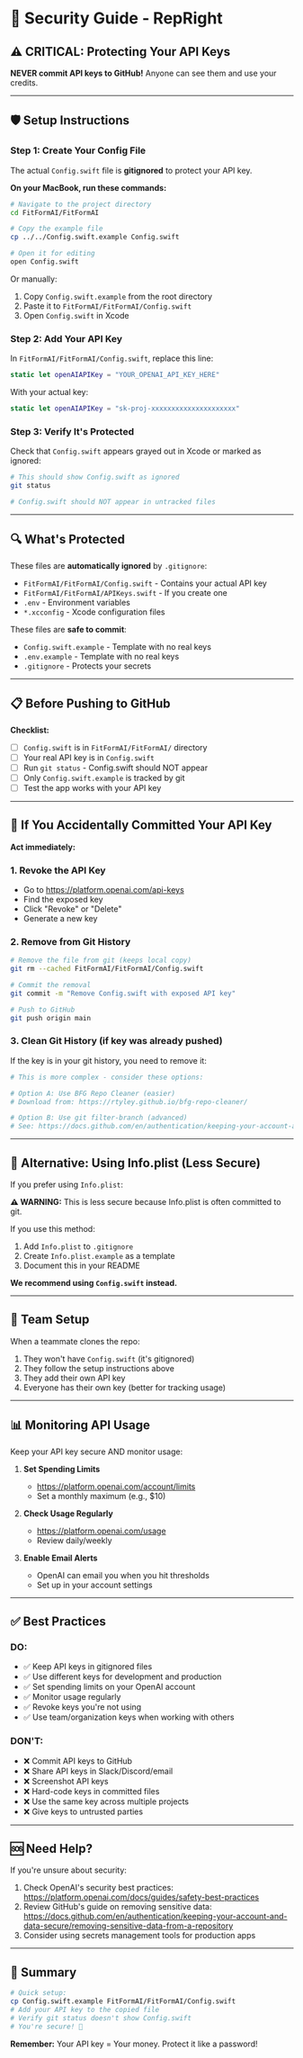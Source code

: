 # 🔐 Security Guide - RepRight

## ⚠️ CRITICAL: Protecting Your API Keys

**NEVER commit API keys to GitHub!** Anyone can see them and use your credits.

---

## 🛡️ Setup Instructions

### Step 1: Create Your Config File

The actual `Config.swift` file is **gitignored** to protect your API key.

**On your MacBook, run these commands:**

```bash
# Navigate to the project directory
cd FitFormAI/FitFormAI

# Copy the example file
cp ../../Config.swift.example Config.swift

# Open it for editing
open Config.swift
```

Or manually:
1. Copy `Config.swift.example` from the root directory
2. Paste it to `FitFormAI/FitFormAI/Config.swift`
3. Open `Config.swift` in Xcode

### Step 2: Add Your API Key

In `FitFormAI/FitFormAI/Config.swift`, replace this line:

```swift
static let openAIAPIKey = "YOUR_OPENAI_API_KEY_HERE"
```

With your actual key:

```swift
static let openAIAPIKey = "sk-proj-xxxxxxxxxxxxxxxxxxxxx"
```

### Step 3: Verify It's Protected

Check that `Config.swift` appears grayed out in Xcode or marked as ignored:

```bash
# This should show Config.swift as ignored
git status

# Config.swift should NOT appear in untracked files
```

---

## 🔍 What's Protected

These files are **automatically ignored** by `.gitignore`:

- `FitFormAI/FitFormAI/Config.swift` - Contains your actual API key
- `FitFormAI/FitFormAI/APIKeys.swift` - If you create one
- `.env` - Environment variables
- `*.xcconfig` - Xcode configuration files

These files are **safe to commit**:

- `Config.swift.example` - Template with no real keys
- `.env.example` - Template with no real keys
- `.gitignore` - Protects your secrets

---

## 📋 Before Pushing to GitHub

**Checklist:**

- [ ] `Config.swift` is in `FitFormAI/FitFormAI/` directory
- [ ] Your real API key is in `Config.swift`
- [ ] Run `git status` - Config.swift should NOT appear
- [ ] Only `Config.swift.example` is tracked by git
- [ ] Test the app works with your API key

---

## 🚨 If You Accidentally Committed Your API Key

**Act immediately:**

### 1. Revoke the API Key
- Go to https://platform.openai.com/api-keys
- Find the exposed key
- Click "Revoke" or "Delete"
- Generate a new key

### 2. Remove from Git History

```bash
# Remove the file from git (keeps local copy)
git rm --cached FitFormAI/FitFormAI/Config.swift

# Commit the removal
git commit -m "Remove Config.swift with exposed API key"

# Push to GitHub
git push origin main
```

### 3. Clean Git History (if key was already pushed)

If the key is in your git history, you need to remove it:

```bash
# This is more complex - consider these options:

# Option A: Use BFG Repo Cleaner (easier)
# Download from: https://rtyley.github.io/bfg-repo-cleaner/

# Option B: Use git filter-branch (advanced)
# See: https://docs.github.com/en/authentication/keeping-your-account-and-data-secure/removing-sensitive-data-from-a-repository
```

---

## 🔐 Alternative: Using Info.plist (Less Secure)

If you prefer using `Info.plist`:

**⚠️ WARNING:** This is less secure because Info.plist is often committed to git.

If you use this method:
1. Add `Info.plist` to `.gitignore`
2. Create `Info.plist.example` as a template
3. Document this in your README

**We recommend using `Config.swift` instead.**

---

## 👥 Team Setup

When a teammate clones the repo:

1. They won't have `Config.swift` (it's gitignored)
2. They follow the setup instructions above
3. They add their own API key
4. Everyone has their own key (better for tracking usage)

---

## 📊 Monitoring API Usage

Keep your API key secure AND monitor usage:

1. **Set Spending Limits**
   - https://platform.openai.com/account/limits
   - Set a monthly maximum (e.g., $10)

2. **Check Usage Regularly**
   - https://platform.openai.com/usage
   - Review daily/weekly

3. **Enable Email Alerts**
   - OpenAI can email you when you hit thresholds
   - Set up in your account settings

---

## ✅ Best Practices

### DO:
- ✅ Keep API keys in gitignored files
- ✅ Use different keys for development and production
- ✅ Set spending limits on your OpenAI account
- ✅ Monitor usage regularly
- ✅ Revoke keys you're not using
- ✅ Use team/organization keys when working with others

### DON'T:
- ❌ Commit API keys to GitHub
- ❌ Share API keys in Slack/Discord/email
- ❌ Screenshot API keys
- ❌ Hard-code keys in committed files
- ❌ Use the same key across multiple projects
- ❌ Give keys to untrusted parties

---

## 🆘 Need Help?

If you're unsure about security:

1. Check OpenAI's security best practices: https://platform.openai.com/docs/guides/safety-best-practices
2. Review GitHub's guide on removing sensitive data: https://docs.github.com/en/authentication/keeping-your-account-and-data-secure/removing-sensitive-data-from-a-repository
3. Consider using secrets management tools for production apps

---

## 📝 Summary

```bash
# Quick setup:
cp Config.swift.example FitFormAI/FitFormAI/Config.swift
# Add your API key to the copied file
# Verify git status doesn't show Config.swift
# You're secure! 🎉
```

**Remember:** Your API key = Your money. Protect it like a password!

